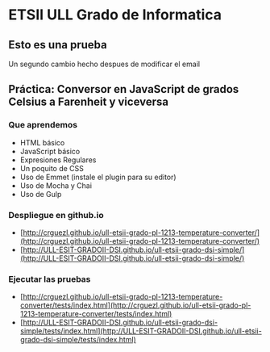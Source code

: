 # ETSII ULL Grado de Informatica

## Esto es una prueba
Un segundo cambio hecho despues de modificar el email

## Práctica: Conversor en JavaScript de grados Celsius a Farenheit y viceversa

### Que aprendemos

* HTML básico
* JavaScript básico
* Expresiones Regulares
* Un poquito de CSS
* Uso de Emmet (instale el plugin para su editor)
* Uso de Mocha y Chai 
* Uso de Gulp

### Despliegue en github.io

* [http://crguezl.github.io/ull-etsii-grado-pl-1213-temperature-converter/](http://crguezl.github.io/ull-etsii-grado-pl-1213-temperature-converter/)
* [http://ULL-ESIT-GRADOII-DSI.github.io/ull-etsii-grado-dsi-simple/](http://ULL-ESIT-GRADOII-DSI.github.io/ull-etsii-grado-dsi-simple/)

### Ejecutar las pruebas

* [http://crguezl.github.io/ull-etsii-grado-pl-1213-temperature-converter/tests/index.html](http://crguezl.github.io/ull-etsii-grado-pl-1213-temperature-converter/tests/index.html)
* [http://ULL-ESIT-GRADOII-DSI.github.io/ull-etsii-grado-dsi-simple/tests/index.html](http://ULL-ESIT-GRADOII-DSI.github.io/ull-etsii-grado-dsi-simple/tests/index.html)
